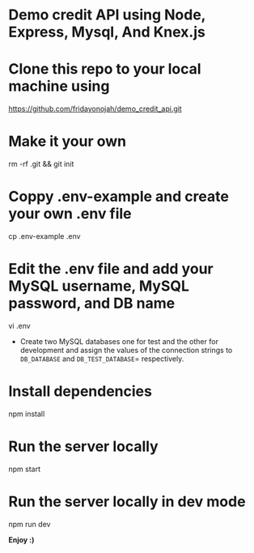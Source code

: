 # Demo credit API using Node, Express, Mysql, And Knex.js



# Clone this repo to your local machine using
https://github.com/fridayonojah/demo_credit_api.git
 

# Make it your own
rm -rf .git && git init

# Coppy .env-example and create your own .env file
cp .env-example .env

# Edit the .env file and add your MySQL username, MySQL password, and DB name
vi .env


- Create two MySQL databases one for test and the other for development and assign the values of the connection strings to `DB_DATABASE` and `DB_TEST_DATABASE`= respectively.

# Install dependencies
npm install

# Run the server locally
npm start

# Run the server locally in dev mode
npm run dev

**Enjoy :)**


   
